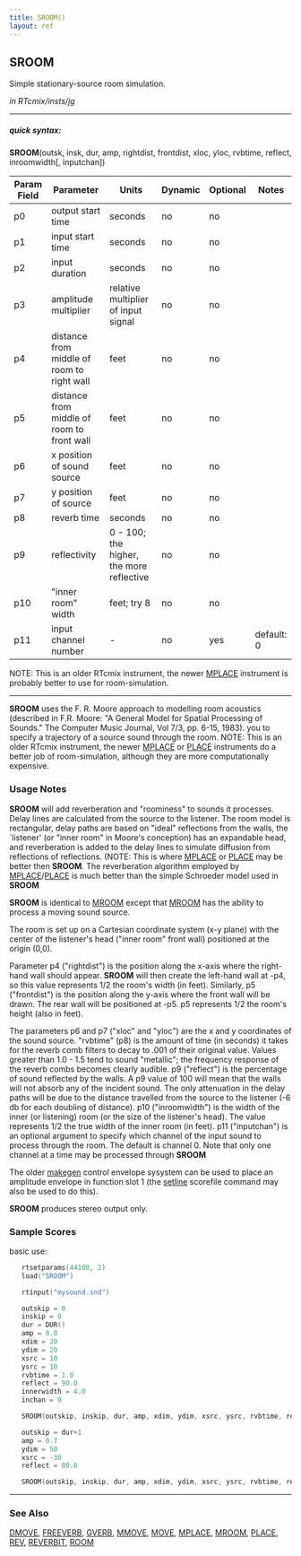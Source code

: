 ```yaml
---
title: SROOM()
layout: ref
---
```


## SROOM

Simple stationary-source room simulation.

*in RTcmix/insts/jg*  
  

-----

##### quick syntax:

**SROOM**(outsk, insk, dur, amp, rightdist, frontdist, xloc, yloc,
rvbtime, reflect, inroomwidth\[, inputchan\])


Param Field	| Parameter | Units | Dynamic | Optional | Notes
----------- | --------- | ----- | -------- | --------- | ---------
p0 | output start time | seconds | no | no | 
p1 | input start time | seconds | no | no | 
p2 | input duration | seconds | no | no | 
p3 | amplitude multiplier | relative multiplier of input signal | no | no | 
p4 | distance from middle of room to right wall | feet | no | no | 
p5 | distance from middle of room to front wall | feet | no | no | 
p6 | x position of sound source | feet | no | no | 
p7 | y position of source | feet | no | no | 
p8 | reverb time | seconds | no | no | 
p9 | reflectivity | 0 - 100; the higher, the more reflective | no | no | 
p10 | "inner room" width | feet; try 8 | no | no | 
p11 | input channel number |  -  | no | yes | default: 0 | 


NOTE: This is an older RTcmix instrument, the newer
[MPLACE](MPLACE.html) instrument is probably better to use for
room-simulation.  
  

-----

  
**SROOM** uses the F. R. Moore approach to modelling room acoustics
(described in F.R. Moore: "A General Model for Spatial Processing of
Sounds." The Computer Music Journal, Vol 7/3, pp. 6-15, 1983). you to
specify a trajectory of a source sound through the room. NOTE: This is
an older RTcmix instrument, the newer [MPLACE](MPLACE.html) or
[PLACE](PLACE.html) instruments do a better job of room-simulation,
although they are more computationally expensive.
<span id="usage_notes"></span>

### Usage Notes

**SROOM** will add reverberation and "roominess" to sounds it processes.
Delay lines are calculated from the source to the listener. The room
model is rectangular, delay paths are based on "ideal" reflections from
the walls, the \`listener' (or "inner room" in Moore's conception) has
an expandable head, and reverberation is added to the delay lines to
simulate diffusion from reflections of reflections. (NOTE: This is where
[MPLACE](MPLACE.html) or [PLACE](PLACE.html) may be better then
**SROOM**. The reverberation algorithm employed by
[MPLACE](MPLACE.html)/[PLACE](PLACE.html) is much better than the simple
Schroeder model used in **SROOM**

**SROOM** is identical to [MROOM](MROOM.html) except that
[MROOM](MROOM.html) has the ability to process a moving sound source.

The room is set up on a Cartesian coordinate system (x-y plane) with the
center of the listener's head ("inner room" front wall) positioned at
the origin (0,0).

Parameter p4 ("rightdist") is the position along the x-axis where the
right-hand wall should appear. **SROOM** will then create the left-hand
wall at -p4, so this value represents 1/2 the room's width (in feet).
Similarly, p5 ("frontdist") is the position along the y-axis where the
front wall will be drawn. The rear wall will be positioned at -p5. p5
represents 1/2 the room's height (also in feet).

The parameters p6 and p7 ("xloc" and "yloc") are the x and y coordinates
of the sound source. "rvbtime" (p8) is the amount of time (in seconds)
it takes for the reverb comb filters to decay to .001 of their original
value. Values greater than 1.0 - 1.5 tend to sound "metallic"; the
frequency response of the reverb combs becomes clearly audible. p9
("reflect") is the percentage of sound reflected by the walls. A p9
value of 100 will mean that the walls will not absorb any of the
incident sound. The only attenuation in the delay paths will be due to
the distance travelled from the source to the listener (-6 db for each
doubling of distance). p10 ("inroomwidth") is the width of the inner (or
listening) room (or the size of the listener's head). The value
represents 1/2 the true width of the inner room (in feet). p11
("inputchan") is an optional argument to specify which channel of the
input sound to process through the room. The default is channel 0. Note
that only one channel at a time may be processed through **SROOM**

The older [makegen](../scorefile/makegen.html) control envelope sysystem
can be used to place an amplitude envelope in function slot 1 (the
[setline](../scorefile/setline.html) scorefile command may also be used
to do this).

**SROOM** produces stereo output only.

### Sample Scores

basic use:

```cpp
   rtsetparams(44100, 2)
   load("SROOM")

   rtinput("mysound.snd")

   outskip = 0
   inskip = 0
   dur = DUR()
   amp = 0.8
   xdim = 20
   ydim = 20
   xsrc = 10
   ysrc = 10
   rvbtime = 1.0
   reflect = 90.0
   innerwidth = 4.0
   inchan = 0

   SROOM(outskip, inskip, dur, amp, xdim, ydim, xsrc, ysrc, rvbtime, reflect, innerwidth, inchan)

   outskip = dur+1
   amp = 0.7
   ydim = 50
   xsrc = -30
   reflect = 80.0

   SROOM(outskip, inskip, dur, amp, xdim, ydim, xsrc, ysrc, rvbtime, reflect, innerwidth, inchan)
```

  

-----

### See Also

[DMOVE](DMOVE.html), [FREEVERB](FREEVERB.html), [GVERB](GVERB.html),
[MMOVE](MMOVE.html), [MOVE](MOVE.html), [MPLACE](MPLACE.html),
[MROOM](MROOM.html), [PLACE](PLACE.html), [REV](REV.html),
[REVERBIT](REVERBIT.html), [ROOM](ROOM.html)
